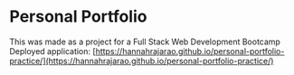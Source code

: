 # Personal Portfolio
This was made as a project for a Full Stack Web Development Bootcamp  
Deployed application: [https://hannahrajarao.github.io/personal-portfolio-practice/](https://hannahrajarao.github.io/personal-portfolio-practice/)
